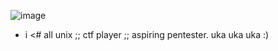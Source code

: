 ![image](https://i.pinimg.com/originals/6a/92/21/6a92214a03da4c2a81650ce079c3e6b3.gif)<br>
- i <# all unix ;; ctf player ;; aspiring pentester. uka uka uka :)
